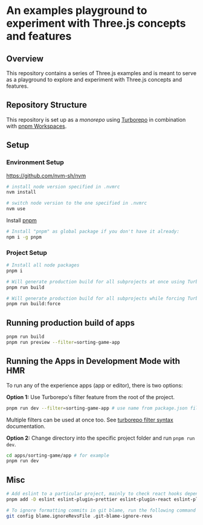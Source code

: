 # An examples playground to experiment with Three.js concepts and features

## Overview

This repository contains a series of Three.js examples and is meant to serve as a playground to explore and experiment with Three.js concepts and features.

## Repository Structure

This repository is set up as a _monorepo_ using [Turborepo](https://turborepo.org/) in combination with [pnpm Workspaces](https://pnpm.io/workspaces).

## Setup

### Environment Setup

https://github.com/nvm-sh/nvm

```bash
# install node version specified in .nvmrc
nvm install
```

```bash
# switch node version to the one specified in .nvmrc
nvm use
```

Install [pnpm](https://pnpm.io/)

```bash
# Install "pnpm" as global package if you don't have it already:
npm i -g pnpm
```

### Project Setup

```bash
# Install all node packages
pnpm i
```

```bash
# Will generate production build for all subprojects at once using Turborepo:
pnpm run build
```

```bash
# Will generate production build for all subprojects while forcing Turborepo to flush its cache
pnpm run build:force
```

## Running production build of apps

```bash
pnpm run build
pnpm run preview --filter=sorting-game-app
```

## Running the Apps in Development Mode with HMR

To run any of the experience apps (app or editor), there is two options:

**Option 1:** Use Turborepo's filter feature from the root of the project.

```bash
pnpm run dev --filter=sorting-game-app # use name from package.json file
```

Multiple filters can be used at once too. See [turborepo filter syntax](https://turborepo.org/docs/core-concepts/filtering#filter-syntax) documentation.

**Option 2:** Change directory into the specific project folder and run `pnpm run dev`.

```bash
cd apps/sorting-game/app # for example
pnpm run dev
```

## Misc

```bash
# Add eslint to a particular project, mainly to check react hooks dependency arrays
pnpm add -D eslint eslint-plugin-prettier eslint-plugin-react eslint-plugin-react-hooks
```

```bash
# To ignore formatting commits in git blame, run the following command to configure your local git repo
git config blame.ignoreRevsFile .git-blame-ignore-revs
```
